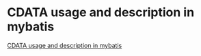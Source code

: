 # CDATA usage and description in mybatis
[CDATA usage and description in mybatis](https://aiwithcloud.com/2022/09/15/cdata_usage_and_description_in_mybatis/)